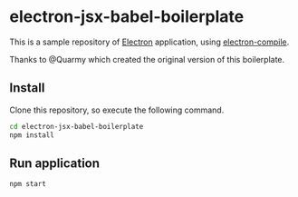 # electron-jsx-babel-boilerplate

This is a sample repository of [Electron](http://electron.atom.io/) application, using [electron-compile](https://github.com/electron/electron-compile).

Thanks to @Quarmy which created the original version of this boilerplate.

## Install

Clone this repository, so execute the following command.

```sh
cd electron-jsx-babel-boilerplate
npm install
```

## Run application

```sh
npm start
```

